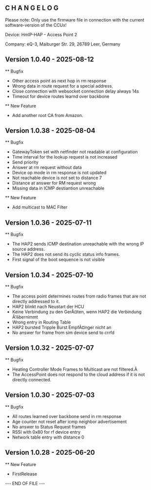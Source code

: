 C H A N G E L O G
-----------------

Please note: Only use the firmware file in connection with the current software-version of the CCUx!

Device:      HmIP-HAP - Access Point 2

Company:     eQ-3, Maiburger Str. 29, 26789 Leer, Germany



Version 1.0.40 - 2025-08-12
--------------------------------------------------------------

** Bugfix
   * Other access point as next hop in rm response
   * Wrong data in route request for a special address.
   * Close connection with websocket connection delay always 14s
   * Timeout for device routes learnd over backbone

** New Feature
   * Add another root CA from Amazon.



Version 1.0.38 - 2025-08-04
--------------------------------------------------------------

** Bugfix
   * GatewayToken set with netfinder not readable at configuration
   * Time interval for the lookup request is not increased
   * Send priority
   * Answer at rm request without data
   * Device op mode in rm response is not updated
   * Not reachable device is not set to distance 7
   * Distance at answer for RM request wrong
   * Missing data in ICMP destiantion unreachable 

** New Feature
   * Add multicast to MAC Filter



Version 1.0.36 - 2025-07-11
--------------------------------------------------------------

** Bugfix
   * The HAP2 sends ICMP destination unreachable with the wrong IP source address.
   * The HAP2 does not send its cyclic status info frames.
   * First signal of the boot sequence is not visible 



Version 1.0.34 - 2025-07-10
--------------------------------------------------------------

** Bugfix
   * The access point determines routes from radio frames that are not directly addressed to it.
   * HAP2 blinkt nach Neustart der HCU
   * Keine Verbindung zu den GerÃ¤ten, wenn HAP2 die Verbindung Ã¼bernimmt
   * Wrong entry in Routing Table
   * HAP2 bursted Tripple Burst EmpfÃ¤nger nicht an
   * No answer for frame from sim device send to crrfd



Version 1.0.32 - 2025-07-07
--------------------------------------------------------------

** Bugfix
   * Heating Controller Mode Frames to Multicast are not filtered.Â 
   * The AccessPoint does not respond to the cloud address if it is not directly connected.



Version 1.0.30 - 2025-07-03
--------------------------------------------------------------

** Bugfix
   * All routes learned over backbone send in rm response
   * Age counter not reset after icmp neighbor advertisement
   * No answer to Status Request frames
   * RSSI with 0x80 for rf device entry
   * Network table entry with distance 0



Version 1.0.28 - 2025-06-20
--------------------------------------------------------------

** New Feature
   * FirstRelease



--- END OF FILE ---

